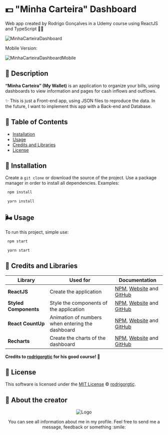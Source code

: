 # 💵 "Minha Carteira" Dashboard
Web app created by Rodrigo Gonçalves in a Udemy course using ReactJS and TypeScript 📘💙

![MinhaCarteiraDashboard](https://user-images.githubusercontent.com/75103144/109852856-03deaa80-7c34-11eb-864d-a5507d0c5297.gif)

Mobile Version: 
 
![MinhaCarteiraDashboardMobile](https://user-images.githubusercontent.com/75103144/109852891-0ccf7c00-7c34-11eb-8d58-d9c74a953386.gif)


## 📢 Description

**“Minha Carteira” (My Wallet)** is an application to organize your bills, using dashboards to view information and pages for cash inflows and outflows.

✨ This is just a Front-end app, using JSON files to reproduce the data. In the future, I want to implement this app with a Back-end and Database.
  

## 🚩 Table of Contents

- [Installation](#-installation)
- [Usage](#-usage)
- [Credits and Libraries](#-credits-and-libraries)
- [License](#-license)

## 🍉 Installation

Create a `git clone` or download the source of the project. Use a package manager in order to install all dependencies. Examples:

```bash
 npm install
```

```bash
 yarn install
```
  
## 🌬️ Usage

To run this project, simple use:

```bash
 npm start
```

```bash
 yarn start
```
  
## 🙌 Credits and Libraries
  
Library | Used for | Documentation
--- | --- | ---
**ReactJS** | Create the application | [NPM](https://www.npmjs.com/package/react), [Website](https://pt-br.reactjs.org/) and [GitHub](https://github.com/facebook/react)
**Styled Components** | Style the components of the application | [NPM](https://www.npmjs.com/package/recharts), [Website](https://recharts.org/en-US/) and [GitHub](https://github.com/recharts/recharts)
**React CountUp** | Animation of numbers when entering the dashboard | [NPM](https://www.npmjs.com/package/styled-components), [Website](https://styled-components.com/) and [GitHub](https://github.com/glennreyes/react-countup)
**Recharts** | Create the charts of the dashboard | [NPM](https://www.npmjs.com/package/recharts), [Website](https://recharts.org/en-US/) and [GitHub](https://github.com/styled-components/styled-components)

**Credits to [rodrigorgtic](https://github.com/rodrigorgtic) for his good course! 💙**

  
## 📜 License

This software is licensed under the [MIT License](https://github.com/YuriLopesM/minha-carteira-dashboard/blob/master/LICENSE) © [rodrigorgtic](https://github.com/rodrigorgtic).

  
## 🧑‍  About the creator

<p align="center">
  <img src="https://i.ibb.co/x7d4DBt/Asset-1.png" alt="Logo" border="0">
</p> 

<p align="center">
  You can see all information about me in my profile. 
  Feel free to send me a message, feedback or something :smile:
</p> 

